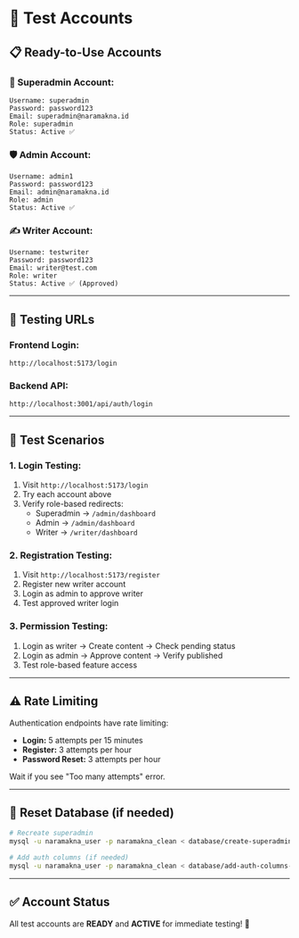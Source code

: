 # 🔐 Test Accounts

## 📋 Ready-to-Use Accounts

### **👑 Superadmin Account:**
```
Username: superadmin
Password: password123
Email: superadmin@naramakna.id
Role: superadmin
Status: Active ✅
```

### **🛡️ Admin Account:**
```
Username: admin1
Password: password123
Email: admin@naramakna.id
Role: admin
Status: Active ✅
```

### **✍️ Writer Account:**
```
Username: testwriter
Password: password123
Email: writer@test.com
Role: writer
Status: Active ✅ (Approved)
```

---

## 🚀 Testing URLs

### **Frontend Login:**
```
http://localhost:5173/login
```

### **Backend API:**
```
http://localhost:3001/api/auth/login
```

---

## 🎯 Test Scenarios

### **1. Login Testing:**
1. Visit `http://localhost:5173/login`
2. Try each account above
3. Verify role-based redirects:
   - Superadmin → `/admin/dashboard`
   - Admin → `/admin/dashboard`
   - Writer → `/writer/dashboard`

### **2. Registration Testing:**
1. Visit `http://localhost:5173/register`
2. Register new writer account
3. Login as admin to approve writer
4. Test approved writer login

### **3. Permission Testing:**
1. Login as writer → Create content → Check pending status
2. Login as admin → Approve content → Verify published
3. Test role-based feature access

---

## ⚠️ Rate Limiting

Authentication endpoints have rate limiting:
- **Login:** 5 attempts per 15 minutes
- **Register:** 3 attempts per hour
- **Password Reset:** 3 attempts per hour

Wait if you see "Too many attempts" error.

---

## 🔄 Reset Database (if needed)

```bash
# Recreate superadmin
mysql -u naramakna_user -p naramakna_clean < database/create-superadmin.sql

# Add auth columns (if needed)
mysql -u naramakna_user -p naramakna_clean < database/add-auth-columns-simple.sql
```

---

## ✅ Account Status

All test accounts are **READY** and **ACTIVE** for immediate testing! 🎉